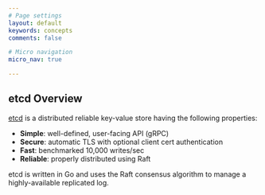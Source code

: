 ```yaml
---
# Page settings
layout: default
keywords: concepts
comments: false

# Micro navigation
micro_nav: true

---
```


## etcd Overview

<a href="https://github.com/etcd-io/etcd" target="_blank">etcd</a> is a distributed reliable key-value store having the following properties:

* **Simple**: well-defined, user-facing API (gRPC)
* **Secure**: automatic TLS with optional client cert authentication
* **Fast**: benchmarked 10,000 writes/sec
* **Reliable**: properly distributed using Raft

etcd is written in Go and uses the Raft consensus algorithm to manage a highly-available replicated log.